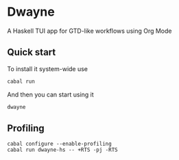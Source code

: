 # Dwayne

A Haskell TUI app for GTD-like workflows using Org Mode

## Quick start

To install it system-wide use

```sh
cabal run
```

And then you can start using it

```sh
dwayne
```

## Profiling

```
cabal configure --enable-profiling
cabal run dwayne-hs -- +RTS -pj -RTS
```
